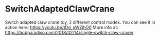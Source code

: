 # SwitchAdaptedClawCrane
Switch adapted claw crane toy, 2 different control modes.
You can see it in action here: https://youtu.be/tDd_pWZihO0
More info at: https://bobparadiso.com/2018/02/14/single-switch-claw-crane/
